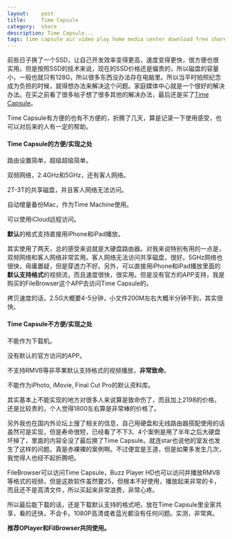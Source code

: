 ```yaml
---
layout:    post
title:     Time Capsule
category:  share
description: Time Capsule...
tags: time capsule air video play home media center download free share icloud
---
```

前些日子换了一个SSD，让自己开发效率变得更高，速度变得更快，很方便也很实用。但是按照SSD的技术来说，现在的SSD价格还是偏贵的，所以磁盘的容量小，一般也就只有128G，所以很多东西没办法存在电脑里。所以当平时拍照纪念成为负担的时候，就得想办法来解决这个问题。家庭媒体中心就是一个很好的解决办法。在买之前看了很多帖子想了很多其他的解决办法，最后还是买了[Time Capsule](http://www.apple.com.cn/timecapsule/)。

Time Capsule有方便的也有不方便的，折腾了几天，算是记录一下使用感受，也可以对后来的人有一定的帮助。

#### Time Capsule的方便/实现之处 ####

路由设置简单，超级超级简单。

双频网络，2.4GHz和5GHz，还有客人网络。

2T-3T的共享磁盘，并且客人网络无法访问。

自动增量备份Mac，作为Time Machine使用。

可以使用iCloud远程访问。

**默认**的格式支持直接用iPhone和iPad播放。

其实使用了两天，总的感受来说就是大硬盘路由器。对我来说特别有用的一点是，双频网络和客人网络非常实用。客人网络无法访问共享磁盘，很好。5GHz网络也很快，毋庸置疑，但是穿透力不好。另外，可以直接用iPhone和iPad播放里面的**默认支持格式**的视频流，而且速度很快，很实用。但是没有官方的APP支持，我是购买的FileBrowser这个APP去访问Time Capsule的。

拷贝速度的话，2.5G大概要4-5分钟，小文件200M左右大概半分钟不到，其实很快。

#### Time Capsule不方便/实现之处 ####

不能作为下载机。

没有默认的官方访问的APP。

不支持RMVB等非苹果默认支持格式的视频播放，**非常致命**。

不能作为iPhoto, iMovie, Final Cut Pro的默认资料库。

其实基本上不能实现的地方对很多人来说算是致命伤了，而且加上2198的价格，还是比较贵的，个人觉得1800左右算是非常棒的价格了。

另外我也在国内外论坛上搜了相关的信息，自己用硬盘和无线路由器搭配使用的话虽然可是实现，但是寿命很短，已经看了不下3、4个案例是用了半年之后大硬盘坏掉了，里面的内容全没了最后换了Time Capsule。就连star也说他的室友也发生了这样的问题。真是赤裸裸的案例啊。不过便宜是王道，但是如果多发生几次，我觉得人也经不起折腾吧。

FileBrowser可以访问Time Capsule，Buzz Player HD也可以访问并播放RMVB等格式的视频，但是这款软件虽然要25，但根本不好使用，播放起来非常的卡，而且还不是高清文件，所以买起来非常浪费，非常心疼。

所以最后能下载的话，还是下载默认支持的格式吧，放在Time Capsule里全家共享，看的还快，不会卡。1080P高清或者蓝光都没有任何问题。实测，非常爽。

**推荐OPlayer和FilBrowser共同使用。**
